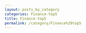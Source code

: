 ```yaml
---
layout: posts_by_category
categories: Finance-top5
title: Finance-top5
permalink: /category/Finance%20top5
---
```

